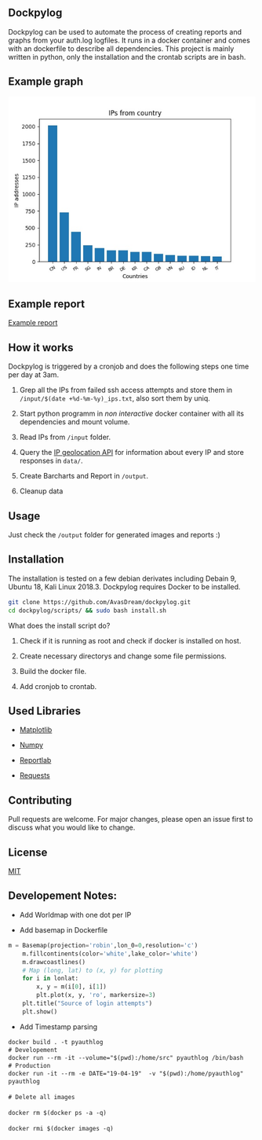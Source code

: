 ## Dockpylog

Dockpylog can be used to automate the process of creating reports and graphs from your auth.log logfiles. It runs in a docker container and comes with an dockerfile to describe all dependencies. This project is mainly written in python, only the installation and the crontab scripts are in bash. 

## Example graph
![Example Graph](/examples/19-04-19-country.jpeg)

## Example report
[Example report](/examples/report-19-04-19.pdf)

## How it works

Dockpylog is triggered by a cronjob and does the following steps one time per day at 3am.

1. Grep all the IPs from failed ssh access attempts and store them in `/input/$(date +%d-%m-%y)_ips.txt`, also sort them by uniq. 

2. Start python programm in _non interactive_ docker container with all its dependencies and mount volume. 

3. Read IPs from `/input` folder.

4. Query the [IP geolocation API](http://ip-api.com/) for information about every IP and store responses in `data/`.

5. Create Barcharts and Report in `/output`.

6. Cleanup data

## Usage

Just check the `/output` folder for generated images and reports :)

## Installation

The installation is tested on a few debian derivates including Debain 9, Ubuntu 18, Kali Linux 2018.3.
Dockpylog requires Docker to be installed.

```bash
git clone https://github.com/AvasDream/dockpylog.git
cd dockpylog/scripts/ && sudo bash install.sh
```

What does the install script do? 

1. Check if it is running as root and check if docker is installed on host.

2. Create necessary directorys and change some file permissions.

3. Build the docker file.

4. Add cronjob to crontab. 


## Used Libraries

* [Matplotlib](https://matplotlib.org/)

* [Numpy](https://www.numpy.org/)

* [Reportlab](https://www.reportlab.com/opensource/)

* [Requests](https://2.python-requests.org/en/master/)

## Contributing

Pull requests are welcome. For major changes, please open an issue first to discuss what you would like to change.

## License

[MIT](https://choosealicense.com/licenses/mit/)

## Developement Notes:

* Add Worldmap with one dot per IP

* Add basemap in Dockerfile

```python
m = Basemap(projection='robin',lon_0=0,resolution='c')
    m.fillcontinents(color='white',lake_color='white')
    m.drawcoastlines()
    # Map (long, lat) to (x, y) for plotting
    for i in lonlat:
        x, y = m(i[0], i[1])
        plt.plot(x, y, 'ro', markersize=3)
    plt.title("Source of login attempts")
    plt.show()
```
* Add Timestamp parsing 

```
docker build . -t pyauthlog
# Developement
docker run --rm -it --volume="$(pwd):/home/src" pyauthlog /bin/bash
# Production
docker run -it --rm -e DATE="19-04-19"  -v "$(pwd):/home/pyauthlog" pyauthlog

# Delete all images

docker rm $(docker ps -a -q)

docker rmi $(docker images -q)

```